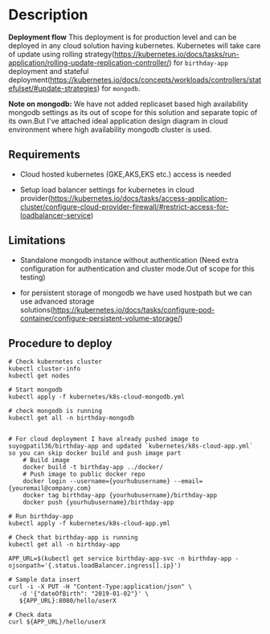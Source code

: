 # Description

**Deployment flow**
This deployment is for production level and can be deployed in any cloud solution having kubernetes.
Kubernetes will take care of update using rolling strategy(https://kubernetes.io/docs/tasks/run-application/rolling-update-replication-controller/) for `birthday-app` deployment and stateful deployment(https://kubernetes.io/docs/concepts/workloads/controllers/statefulset/#update-strategies) for `mongodb`.


**Note on mongodb:**
We have not added replicaset based high availability mongodb settings as its out of scope for this solution and separate topic of its own.But I've attached ideal application design diagram in cloud environment where high availability mongodb cluster is used.


## Requirements

  - Cloud hosted kubernetes (GKE,AKS,EKS etc.) access is needed

  - Setup load balancer settings for kubernetes in cloud provider(https://kubernetes.io/docs/tasks/access-application-cluster/configure-cloud-provider-firewall/#restrict-access-for-loadbalancer-service)



## Limitations

  - Standalone mongodb instance without authentication (Need extra configuration for authentication and cluster mode.Out of scope for this testing)

  - for persistent storage of mongodb we have used hostpath but we can use advanced storage solutions(https://kubernetes.io/docs/tasks/configure-pod-container/configure-persistent-volume-storage/)


## Procedure to deploy

```
# Check kubernetes cluster
kubectl cluster-info
kubectl get nodes

# Start mongodb
kubectl apply -f kubernetes/k8s-cloud-mongodb.yml

# check mongodb is running
kubectl get all -n birthday-mongodb


# For cloud deployment I have already pushed image to suyogpatil36/birthday-app and updated `kubernetes/k8s-cloud-app.yml` so you can skip docker build and push image part
    # Build image
    docker build -t birthday-app ../docker/
    # Push image to public docker repo
    docker login --username={yourhubusername} --email={youremail@company.com}
    docker tag birthday-app {yourhubusername}/birthday-app
    docker push {yourhubusername}/birthday-app

# Run birthday-app
kubectl apply -f kubernetes/k8s-cloud-app.yml

# Check that birthday-app is running
kubectl get all -n birthday-app

APP_URL=$(kubectl get service birthday-app-svc -n birthday-app -ojsonpath='{.status.loadBalancer.ingress[].ip}')

# Sample data insert
curl -i -X PUT -H "Content-Type:application/json" \
   -d '{"dateOfBirth": "2019-01-02"}' \
   ${APP_URL}:8080/hello/userX

# Check data
curl ${APP_URL}/hello/userX
```
